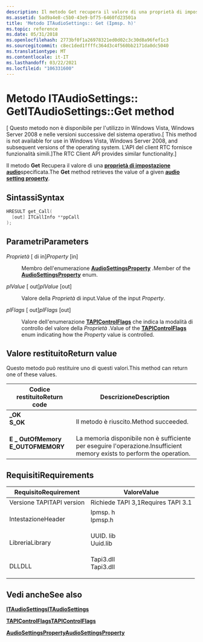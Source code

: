 ```yaml
---
description: Il metodo Get recupera il valore di una proprietà di impostazione audio specificata.
ms.assetid: 5ad9a4e8-c5b0-43e9-bf75-6460fd23501a
title: 'Metodo ITAudioSettings:: Get (Ipmsp. h)'
ms.topic: reference
ms.date: 05/31/2018
ms.openlocfilehash: 2773bf0f1a26978321ed0d02c3c30d8a96fef1c3
ms.sourcegitcommit: c8ec1ded1ffffc364d3c4f560bb2171da0dc5040
ms.translationtype: MT
ms.contentlocale: it-IT
ms.lasthandoff: 03/22/2021
ms.locfileid: "106331600"
---
```

# <a name="itaudiosettingsget-method"></a><span data-ttu-id="0493a-103">Metodo ITAudioSettings:: Get</span><span class="sxs-lookup"><span data-stu-id="0493a-103">ITAudioSettings::Get method</span></span>

<span data-ttu-id="0493a-104">\[ Questo metodo non è disponibile per l'utilizzo in Windows Vista, Windows Server 2008 e nelle versioni successive del sistema operativo.</span><span class="sxs-lookup"><span data-stu-id="0493a-104">\[ This method is not available for use in Windows Vista, Windows Server 2008, and subsequent versions of the operating system.</span></span> <span data-ttu-id="0493a-105">L'API del client RTC fornisce funzionalità simili.\]</span><span class="sxs-lookup"><span data-stu-id="0493a-105">The RTC Client API provides similar functionality.\]</span></span>

<span data-ttu-id="0493a-106">Il metodo **Get** Recupera il valore di una [**proprietà di impostazione audio**](audiosettingsproperty.md)specificata.</span><span class="sxs-lookup"><span data-stu-id="0493a-106">The **Get** method retrieves the value of a given [**audio setting property**](audiosettingsproperty.md).</span></span>

## <a name="syntax"></a><span data-ttu-id="0493a-107">Sintassi</span><span class="sxs-lookup"><span data-stu-id="0493a-107">Syntax</span></span>


```C++
HRESULT get_Call(
  [out] ITCallInfo **ppCall
);
```



## <a name="parameters"></a><span data-ttu-id="0493a-108">Parametri</span><span class="sxs-lookup"><span data-stu-id="0493a-108">Parameters</span></span>

<dl> <dt>

<span data-ttu-id="0493a-109">*Proprietà* \[ di in\]</span><span class="sxs-lookup"><span data-stu-id="0493a-109">*Property* \[in\]</span></span>
</dt> <dd>

<span data-ttu-id="0493a-110">Membro dell'enumerazione [**AudioSettingsProperty**](audiosettingsproperty.md) .</span><span class="sxs-lookup"><span data-stu-id="0493a-110">Member of the [**AudioSettingsProperty**](audiosettingsproperty.md) enum.</span></span>

</dd> <dt>

<span data-ttu-id="0493a-111">*plValue* \[ out\]</span><span class="sxs-lookup"><span data-stu-id="0493a-111">*plValue* \[out\]</span></span>
</dt> <dd>

<span data-ttu-id="0493a-112">Valore della *Proprietà* di input.</span><span class="sxs-lookup"><span data-stu-id="0493a-112">Value of the input *Property*.</span></span>

</dd> <dt>

<span data-ttu-id="0493a-113">*plFlags* \[ out\]</span><span class="sxs-lookup"><span data-stu-id="0493a-113">*plFlags* \[out\]</span></span>
</dt> <dd>

<span data-ttu-id="0493a-114">Valore dell'enumerazione [**TAPIControlFlags**](tapicontrolflags.md) che indica la modalità di controllo del valore della *Proprietà* .</span><span class="sxs-lookup"><span data-stu-id="0493a-114">Value of the [**TAPIControlFlags**](tapicontrolflags.md) enum indicating how the *Property* value is controlled.</span></span>

</dd> </dl>

## <a name="return-value"></a><span data-ttu-id="0493a-115">Valore restituito</span><span class="sxs-lookup"><span data-stu-id="0493a-115">Return value</span></span>

<span data-ttu-id="0493a-116">Questo metodo può restituire uno di questi valori.</span><span class="sxs-lookup"><span data-stu-id="0493a-116">This method can return one of these values.</span></span>



| <span data-ttu-id="0493a-117">Codice restituito</span><span class="sxs-lookup"><span data-stu-id="0493a-117">Return code</span></span>                                                                                   | <span data-ttu-id="0493a-118">Descrizione</span><span class="sxs-lookup"><span data-stu-id="0493a-118">Description</span></span>                                                     |
|-----------------------------------------------------------------------------------------------|-----------------------------------------------------------------|
| <dl> <span data-ttu-id="0493a-119"><dt>**\_OK**</dt></span><span class="sxs-lookup"><span data-stu-id="0493a-119"><dt>**S\_OK**</dt></span></span> </dl>          | <span data-ttu-id="0493a-120">Il metodo è riuscito.</span><span class="sxs-lookup"><span data-stu-id="0493a-120">Method succeeded.</span></span><br/>                                    |
| <dl> <span data-ttu-id="0493a-121"><dt>**E \_ OutOfMemory**</dt></span><span class="sxs-lookup"><span data-stu-id="0493a-121"><dt>**E\_OUTOFMEMORY**</dt></span></span> </dl> | <span data-ttu-id="0493a-122">La memoria disponibile non è sufficiente per eseguire l'operazione.</span><span class="sxs-lookup"><span data-stu-id="0493a-122">Insufficient memory exists to perform the operation.</span></span><br/> |



 

## <a name="requirements"></a><span data-ttu-id="0493a-123">Requisiti</span><span class="sxs-lookup"><span data-stu-id="0493a-123">Requirements</span></span>



| <span data-ttu-id="0493a-124">Requisito</span><span class="sxs-lookup"><span data-stu-id="0493a-124">Requirement</span></span> | <span data-ttu-id="0493a-125">Valore</span><span class="sxs-lookup"><span data-stu-id="0493a-125">Value</span></span> |
|-------------------------|--------------------------------------------------------------------------------------|
| <span data-ttu-id="0493a-126">Versione TAPI</span><span class="sxs-lookup"><span data-stu-id="0493a-126">TAPI version</span></span><br/> | <span data-ttu-id="0493a-127">Richiede TAPI 3,1</span><span class="sxs-lookup"><span data-stu-id="0493a-127">Requires TAPI 3.1</span></span><br/>                                                         |
| <span data-ttu-id="0493a-128">Intestazione</span><span class="sxs-lookup"><span data-stu-id="0493a-128">Header</span></span><br/>       | <dl> <span data-ttu-id="0493a-129"><dt>Ipmsp. h</dt></span><span class="sxs-lookup"><span data-stu-id="0493a-129"><dt>Ipmsp.h</dt></span></span> </dl>   |
| <span data-ttu-id="0493a-130">Libreria</span><span class="sxs-lookup"><span data-stu-id="0493a-130">Library</span></span><br/>      | <dl> <span data-ttu-id="0493a-131"><dt>UUID. lib</dt></span><span class="sxs-lookup"><span data-stu-id="0493a-131"><dt>Uuid.lib</dt></span></span> </dl>  |
| <span data-ttu-id="0493a-132">DLL</span><span class="sxs-lookup"><span data-stu-id="0493a-132">DLL</span></span><br/>          | <dl> <span data-ttu-id="0493a-133"><dt>Tapi3.dll</dt></span><span class="sxs-lookup"><span data-stu-id="0493a-133"><dt>Tapi3.dll</dt></span></span> </dl> |



## <a name="see-also"></a><span data-ttu-id="0493a-134">Vedi anche</span><span class="sxs-lookup"><span data-stu-id="0493a-134">See also</span></span>

<dl> <dt>

[<span data-ttu-id="0493a-135">**ITAudioSettings**</span><span class="sxs-lookup"><span data-stu-id="0493a-135">**ITAudioSettings**</span></span>](itaudiosettings.md)
</dt> <dt>

[<span data-ttu-id="0493a-136">**TAPIControlFlags**</span><span class="sxs-lookup"><span data-stu-id="0493a-136">**TAPIControlFlags**</span></span>](tapicontrolflags.md)
</dt> <dt>

[<span data-ttu-id="0493a-137">**AudioSettingsProperty**</span><span class="sxs-lookup"><span data-stu-id="0493a-137">**AudioSettingsProperty**</span></span>](audiosettingsproperty.md)
</dt> </dl>

 

 




